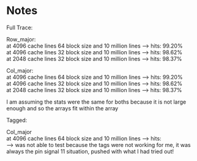 # Notes

Full Trace: 

Row_major:  
at 4096 cache lines 64 block size and 10 million lines --> hits: 99.20%  
at 4096 cache lines 32 block size and 10 million lines --> hits: 98.62%  
at 2048 cache lines 32 block size and 10 million lines --> hits: 98.37%  

Col_major:   
at 4096 cache lines 64 block size and 10 million lines --> hits: 99.20%  
at 4096 cache lines 32 block size and 10 million lines --> hits: 98.62%  
at 2048 cache lines 32 block size and 10 million lines --> hits: 98.37%  

  
I am assuming the stats were the same for boths because it is not large enough and so the arrays fit within the array  

Tagged:  

Col_major  
at 4096 cache lines 64 block size and 10 million lines --> hits:   
    --> was not able to test because the tags were not working for me, it was always the pin signal 11 situation, pushed with what I had tried out!